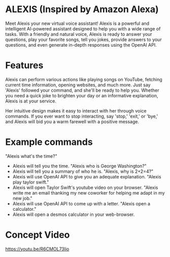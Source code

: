 # ALEXIS (Inspired by Amazon Alexa)
Meet Alexis your new virtual voice assistant! Alexis is a powerful and intelligent 
AI-powered assistant designed to help you with a wide range of tasks. With a friendly 
and natural voice, Alexis is ready to answer your questions, play your favorite songs, 
tell you jokes, provide answers to your questions, and even generate in-depth responses using the OpenAI API.


# Features
Alexis can perform various actions like playing songs on YouTube, 
fetching current time information, opening websites, and much more. 
Just say 'Alexis' followed your command, and she'll be ready to help you.
Whether you need a quick joke to brighten your day or an informative explanation, 
Alexis is at your service.

Her intuitive design makes it easy to interact with her through voice commands. 
If you ever want to stop interacting, say 'stop,' 'exit,' or 'bye,' and 
Alexis will bid you a warm farewell with a positive message.

# Example commands
"Alexis what's the time?"
- Alexis will tell you the time.
"Alexis who is George Washington?"
- Alexis will tell you a summary of who he is.
"Alexis, why is 2+2=4?"
- Alexis will use OpenAI API to give you an adequate explanation.
"Alexis play taylor swift."
- Alexis will open Taylor Swift's  youtube video on your browser.
"Alexis write me an email thanking my new coworker for helping me adapt in my new job."
- Alexis will use OpenAI API to come up with a letter.
"Alexis open a calculator."
- Alexis will open a desmos calculator in your web-browser.


# Concept Video
https://youtu.be/R6CMOL73lio
